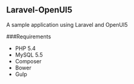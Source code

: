 ## Laravel-OpenUI5

A sample application using Laravel and OpenUI5

###Requirements
- PHP 5.4
- MySQL 5.5
- Composer
- Bower
- Gulp